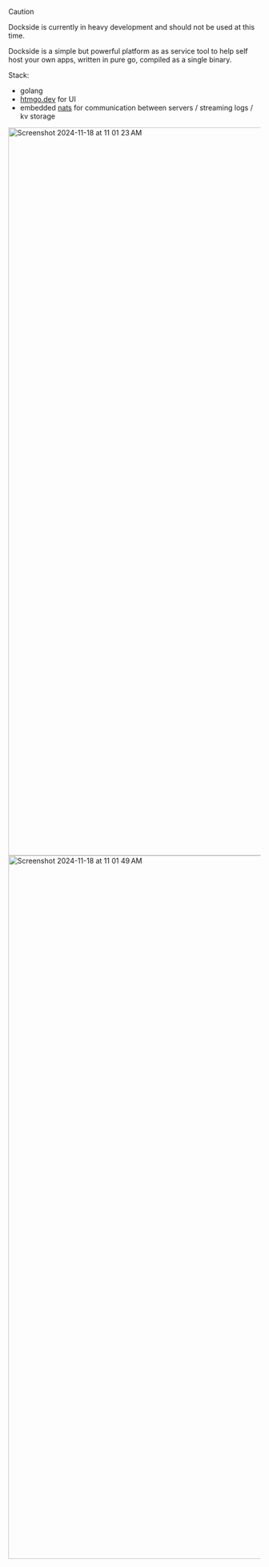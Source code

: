 > [!CAUTION]
> Dockside is currently in heavy development and should not be used at this time.

Dockside is a simple but powerful platform as as service tool to help self host your own apps, written in pure go, compiled as a single binary.

Stack:
- golang
- [htmgo.dev](https://htmgo.dev) for UI
- embedded [nats](http://nats.io) for communication between servers / streaming logs / kv storage

<img width="1454" alt="Screenshot 2024-11-18 at 11 01 23 AM" src="https://github.com/user-attachments/assets/14a7847e-3918-42e2-b3eb-12d773ac9f69">

<img width="1405" alt="Screenshot 2024-11-18 at 11 01 49 AM" src="https://github.com/user-attachments/assets/5173de4a-71b8-4026-96c9-59bfe81b6d82">
